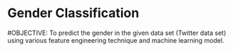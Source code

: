 # Gender Classification

#OBJECTIVE:
		To predict the gender in the given data set (Twitter data set) using  various feature engineering technique and machine learning model.
